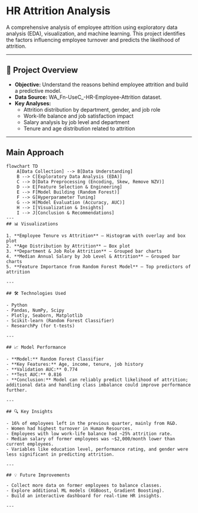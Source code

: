 # HR Attrition Analysis

A comprehensive analysis of employee attrition using exploratory data analysis (EDA), visualization, and machine learning. This project identifies the factors influencing employee turnover and predicts the likelihood of attrition.

---

## 📝 Project Overview

- **Objective:** Understand the reasons behind employee attrition and build a predictive model.  
- **Data Source:** WA_Fn-UseC_-HR-Employee-Attrition dataset.  
- **Key Analyses:**  
  - Attrition distribution by department, gender, and job role  
  - Work-life balance and job satisfaction impact  
  - Salary analysis by job level and department  
  - Tenure and age distribution related to attrition  

---
## Main Approach

```mermaid
flowchart TD
    A[Data Collection] --> B[Data Understanding]
    B --> C[Exploratory Data Analysis (EDA)]
    C --> D[Data Preprocessing (Encoding, Skew, Remove NZV)]
    D --> E[Feature Selection & Engineering]
    E --> F[Model Building (Random Forest)]
    F --> G[Hyperparameter Tuning]
    G --> H[Model Evaluation (Accuracy, AUC)]
    H --> I[Visualization & Insights]
    I --> J[Conclusion & Recommendations]
---
## 📊 Visualizations

1. **Employee Tenure vs Attrition** – Histogram with overlay and box plot  
2. **Age Distribution by Attrition** – Box plot  
3. **Department & Job Role Attrition** – Grouped bar charts  
4. **Median Annual Salary by Job Level & Attrition** – Grouped bar charts  
5. **Feature Importance from Random Forest Model** – Top predictors of attrition  

---

## 🛠️ Technologies Used

- Python  
- Pandas, NumPy, Scipy  
- Plotly, Seaborn, Matplotlib  
- Scikit-learn (Random Forest Classifier)  
- ResearchPy (for t-tests)  

---

## 📈 Model Performance

- **Model:** Random Forest Classifier  
- **Key Features:** Age, income, tenure, job history  
- **Validation AUC:** 0.774  
- **Test AUC:** 0.816  
- **Conclusion:** Model can reliably predict likelihood of attrition; additional data and handling class imbalance could improve performance further.  

---

## 🔍 Key Insights

- 16% of employees left in the previous quarter, mainly from R&D.  
- Women had highest turnover in Human Resources.  
- Employees with low work-life balance had ~25% attrition rate.  
- Median salary of former employees was ~$2,000/month lower than current employees.  
- Variables like education level, performance rating, and gender were less significant in predicting attrition.  

---

## 💡 Future Improvements

- Collect more data on former employees to balance classes.  
- Explore additional ML models (XGBoost, Gradient Boosting).  
- Build an interactive dashboard for real-time HR insights.  

---
